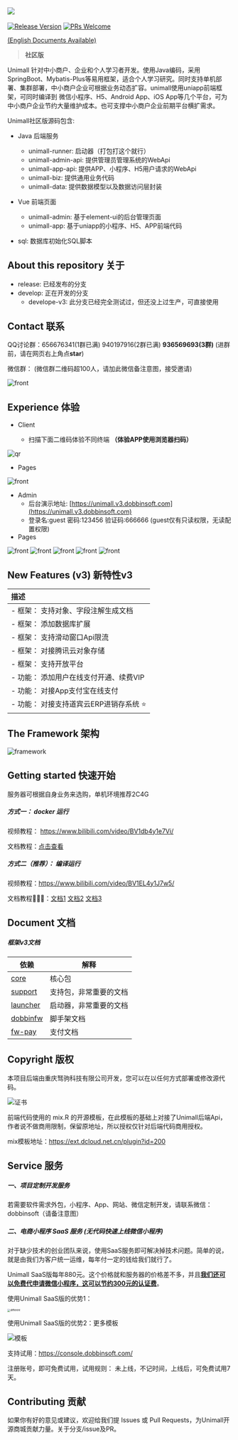 ![](https://img.dobbinsoft.com/static/banner.jpg)
---

 [![Release Version](https://img.shields.io/badge/release-3.0.0-brightgreen.svg)](https://gitee.com/iotechn/unimall) [![PRs Welcome](https://img.shields.io/badge/PRs-welcome-brightgreen.svg)](https://gitee.com/iotechn/unimall/pulls)


[(English Documents Available)](readme_en.md)

> **社区版**

Unimall 针对中小商户、企业和个人学习者开发。使用Java编码，采用SpringBoot、Mybatis-Plus等易用框架，适合个人学习研究。同时支持单机部署、集群部署，中小商户企业可根据业务动态扩容。unimall使用uniapp前端框架，可同时编译到 微信小程序、H5、Android App、iOS App等几个平台，可为中小商户企业节约大量维护成本。也可支撑中小商户企业前期平台横扩需求。

Unimall社区版源码包含:

- Java 后端服务
    - unimall-runner: 启动器（打包打这个就行）
    - unimall-admin-api: 提供管理员管理系统的WebApi
    - unimall-app-api: 提供APP、小程序、H5用户请求的WebApi
    - unimall-biz: 提供通用业务代码
    - unimall-data: 提供数据模型以及数据访问层封装
    
- Vue 前端页面
    - unimall-admin: 基于element-ui的后台管理页面
    - unimall-app: 基于uniapp的小程序、H5、APP前端代码

- sql: 数据库初始化SQL脚本

## About this repository 关于

- release: 已经发布的分支
- develop: 正在开发的分支
   - develope-v3: 此分支已经完全测试过，但还没上过生产，可直接使用

## Contact 联系

QQ讨论群：656676341(1群已满) 940197916(2群已满) **936569693(3群)** (进群前，请在网页右上角点**star**)

微信群： (微信群二维码超100人，请加此微信备注意图，接受邀请)

![front](https://unimall-asset.oss-cn-beijing.aliyuncs.com/readme/qr.jpeg?x-oss-process=style/400px)

## Experience 体验

- Client
  
  - 扫描下面二维码体验不同终端 **（体验APP使用浏览器扫码）**
  

![qr](https://img.dobbinsoft.com/static/qr.jpg)

- Pages

![front](https://unimall-asset.oss-cn-beijing.aliyuncs.com/readme/front.jpg)

- Admin
  - 后台演示地址: [https://unimall.v3.dobbinsoft.com](https://unimall.v3.dobbinsoft.com)
  - 登录名:guest 密码:123456 验证码:666666 (guest仅有只读权限，无读配置权限)
- Pages

![front](https://unimall-asset.oss-cn-beijing.aliyuncs.com/readme/b1.png)
![front](https://unimall-asset.oss-cn-beijing.aliyuncs.com/readme/b2.png)
![front](https://unimall-asset.oss-cn-beijing.aliyuncs.com/readme/b3.png)
![front](https://unimall-asset.oss-cn-beijing.aliyuncs.com/readme/b4.png)
![front](https://unimall-asset.oss-cn-beijing.aliyuncs.com/readme/b5.png)


## New Features (v3) 新特性v3
| 描述 |
|:--------|
| - 框架： 支持对象、字段注解生成文档 |
| - 框架： 添加数据库扩展 |
| - 框架： 支持滑动窗口Api限流 |
| - 框架： 对接腾讯云对象存储 |
| - 框架： 支持开放平台 |
| - 功能： 添加用户在线支付开通、续费VIP |
| - 功能： 对接App支付宝在线支付 |
| - 功能： 对接支持道宾云ERP进销存系统 ⭐ |



## The Framework 架构

![framework](https://unimall-asset.oss-cn-beijing.aliyuncs.com/readme/framework.png)


## Getting started 快速开始

服务器可根据自身业务来选购，单机环境推荐2C4G

##### 方式一： docker 运行

视频教程： https://www.bilibili.com/video/BV1db4y1e7Vi/

文档教程：[点击查看](./docs/docker.01.env.md)


##### 方式二（推荐）： 编译运行 

视频教程：https://www.bilibili.com/video/BV1EL4y1J7w5/

文档教程🍭🍭🍭：[文档1](./docs/build.01.env.md) [文档2](./docs/build.02.backend.md) [文档3](./docs/build.03.front.md)



## Document 文档

##### 框架v3文档

| 依赖                                   | 解释                   |
| -------------------------------------- | ---------------------- |
| [core](../../../dobbinfw-core)         | 核心包                 |
| [support](../../../dobbinfw-support)   | 支持包，非常重要的文档 |
| [launcher](../../../dobbinfw-launcher) | 启动器，非常重要的文档 |
| [dobbinfw](../../../dobbinfw) | 脚手架文档 |
| [fw-pay](../../../matrix-pay) | 支付文档 |

## Copyright 版权

本项目后端由重庆驽驹科技有限公司开发，您可以在以任何方式部署或修改源代码。


![证书](https://img.dobbinsoft.com/static/UnimallCert.jpg)

前端代码使用的 mix.R 的开源模板，在此模板的基础上对接了Unimall后端Api，作者说不做商用限制，保留原地址，所以授权仅针对后端代码商用授权。

mix模板地址：https://ext.dcloud.net.cn/plugin?id=200

## Service 服务

##### 一、项目定制开发服务

若需要软件需求外包，小程序、App、网站、微信定制开发，请联系微信：dobbinsoft（请备注意图）

##### 二、电商小程序 SaaS 服务 (无代码快速上线微信小程序)

对于缺少技术的创业团队来说，使用SaaS服务即可解决掉技术问题。简单的说，就是由我们为客户统一运维，每年付一定的钱给我们就行了。

Unimall SaaS版每年880元。这个价格就和服务器的价格差不多，并且<u>**我们还可以免费代申请微信小程序，这可以节约300元的认证费**</u>。

使用Unimall SaaS版的优势1：

<img src="https://unimall-asset.oss-cn-beijing.aliyuncs.com/readme/different.jpg" alt="different" style="zoom: 40%;" />

使用Unimall SaaS版的优势2：更多模板

<img src="https://unimall-asset.oss-cn-beijing.aliyuncs.com/readme/templates.png" alt="模板"  />



支持试用：https://console.dobbinsoft.com/

注册账号，即可免费试用，试用规则： 未上线，不记时间，上线后，可免费试用7天。

## Contributing 贡献

如果你有好的意见或建议，欢迎给我们提 Issues 或 Pull Requests，为Unimall开源商城贡献力量。关于分支/issue及PR。

